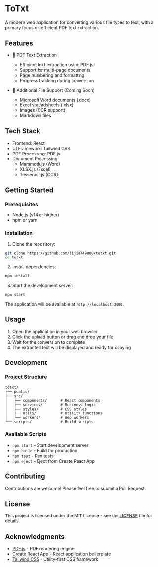 # ToTxt

A modern web application for converting various file types to text, with a primary focus on efficient PDF text extraction.

## Features

- 📄 PDF Text Extraction
  - Efficient text extraction using PDF.js
  - Support for multi-page documents
  - Page numbering and formatting
  - Progress tracking during conversion

- 📝 Additional File Support (Coming Soon)
  - Microsoft Word documents (.docx)
  - Excel spreadsheets (.xlsx)
  - Images (OCR support)
  - Markdown files

## Tech Stack

- Frontend: React
- UI Framework: Tailwind CSS
- PDF Processing: PDF.js
- Document Processing:
  - Mammoth.js (Word)
  - XLSX.js (Excel)
  - Tesseract.js (OCR)

## Getting Started

### Prerequisites

- Node.js (v14 or higher)
- npm or yarn

### Installation

1. Clone the repository:
```bash
git clone https://github.com/lijie749808/totxt.git
cd totxt
```

2. Install dependencies:
```bash
npm install
```

3. Start the development server:
```bash
npm start
```

The application will be available at `http://localhost:3000`.

## Usage

1. Open the application in your web browser
2. Click the upload button or drag and drop your file
3. Wait for the conversion to complete
4. The extracted text will be displayed and ready for copying

## Development

### Project Structure

```
totxt/
├── public/
├── src/
│   ├── components/      # React components
│   ├── services/        # Business logic
│   ├── styles/          # CSS styles
│   ├── utils/           # Utility functions
│   └── workers/         # Web workers
└── scripts/             # Build scripts
```

### Available Scripts

- `npm start` - Start development server
- `npm build` - Build for production
- `npm test` - Run tests
- `npm eject` - Eject from Create React App

## Contributing

Contributions are welcome! Please feel free to submit a Pull Request.

## License

This project is licensed under the MIT License - see the [LICENSE](LICENSE) file for details.

## Acknowledgments

- [PDF.js](https://mozilla.github.io/pdf.js/) - PDF rendering engine
- [Create React App](https://create-react-app.dev/) - React application boilerplate
- [Tailwind CSS](https://tailwindcss.com/) - Utility-first CSS framework
